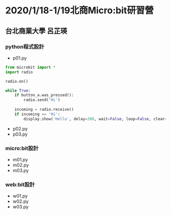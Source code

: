 # 2020/1/18-1/19北商Micro:bit研習營
## 台北商業大學 呂芷瑛

### python程式設計
- p01.py
```python
from microbit import *
import radio

radio.on()

while True:
    if button_a.was_pressed():
        radio.send('Hi') 
        
    incoming = radio.receive()
    if incoming == 'Hi':
        display.show('Hello', delay=300, wait=False, loop=False, clear=True)

```
- p02.py
- p03.py

### micro:bit設計
- m01.py 
- m02.py
- m03.py


### web:bit設計
- w01.py
- w02.py
- w03.py





